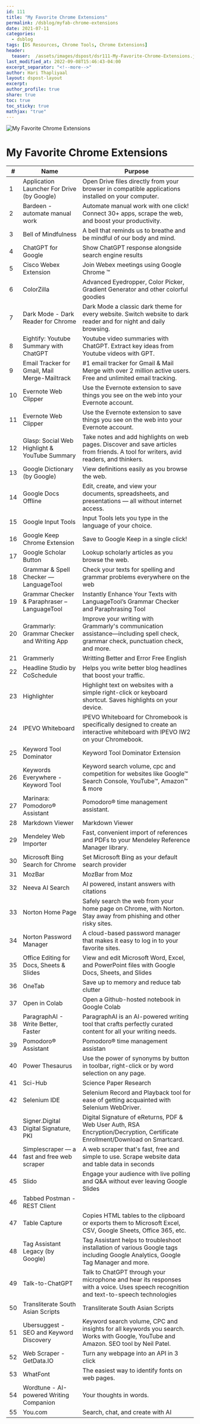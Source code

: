 ```yaml
---
id: 111    
title: "My Favorite Chrome Extensions"
permalink: /dsblog/myfab-chrome-extensions
date: 2021-07-11
categories:
  - dsblog
tags: [DS Resources, Chrome Tools, Chrome Extensions]
header:
  teaser:  /assets/images/dspost/dsr111-My-Favorite-Chrome-Extensions.jpg
last_modified_at: 2022-09-08T15:46:43-04:00
excerpt_separator: "<!--more-->"   
author: Hari Thapliyaal   
layout: dspost-layout   
excerpt:   
author_profile: true   
share: true   
toc: true   
toc_sticky: true 
mathjax: "true"
---
```


![My Favorite Chrome Extensions](/assets/images/dspost/dsr111-My-Favorite-Chrome-Extensions.jpg)   
    
# My Favorite Chrome Extensions   
   
| # | Name | Purpose |
| --- | --------------- | ---------------------------- |
| 1 | Application Launcher For Drive (by Google) | Open Drive files directly from your browser in compatible applications installed on your computer.
| 2 | Bardeen - automate manual work | Automate manual work with one click! Connect 30+ apps, scrape the web, and boost your productivity.
| 3 | Bell of Mindfulness | A bell that reminds us to breathe and be mindful of our body and mind.
| 4 | ChatGPT for Google | Show ChatGPT response alongside search engine results
| 5 | Cisco Webex Extension | Join Webex meetings using Google Chrome ™
| 6 | ColorZilla | Advanced Eyedropper, Color Picker, Gradient Generator and other colorful goodies
| 7 | Dark Mode - Dark Reader for Сhrome | Dark Mode a classic dark theme for every website. Switch website to dark reader and for night and daily browsing.
| 8 | Eightify: Youtube Summary with ChatGPT | Youtube video summaries with ChatGPT. Extract key ideas from Youtube videos with GPT.
| 9 | Email Tracker for Gmail, Mail Merge-Mailtrack | #1 email tracker for Gmail & Mail Merge with over 2 million active users. Free and unlimited email tracking.
| 10 | Evernote Web Clipper | Use the Evernote extension to save things you see on the web into your Evernote account.
| 11 | Evernote Web Clipper | Use the Evernote extension to save things you see on the web into your Evernote account.
| 12 | Glasp: Social Web Highlight & YouTube Summary | Take notes and add highlights on web pages. Discover and save articles from friends. A tool for writers, avid readers, and thinkers.
| 13 | Google Dictionary (by Google) | View definitions easily as you browse the web.
| 14 | Google Docs Offline | Edit, create, and view your documents, spreadsheets, and presentations — all without internet access.
| 15 | Google Input Tools | Input Tools lets you type in the language of your choice.
| 16 | Google Keep Chrome Extension | Save to Google Keep in a single click!
| 17 | Google Scholar Button | Lookup scholarly articles as you browse the web.
| 18 | Grammar & Spell Checker — LanguageTool | Check your texts for spelling and grammar problems everywhere on the web
| 19 | Grammar Checker & Paraphraser – LanguageTool | Instantly Enhance Your Texts with LanguageTool’s Grammar Checker and Paraphrasing Tool
| 20 | Grammarly: Grammar Checker and Writing App | Improve your writing with Grammarly's communication assistance—including spell check, grammar check, punctuation check, and more.
| 21 | Grammerly | Writting Better and Error Free English
| 22 | Headline Studio by CoSchedule | Helps you write better blog headlines that boost your traffic.
| 23 | Highlighter | Highlight text on websites with a simple right-click or keyboard shortcut. Saves highlights on your device.
| 24 | IPEVO Whiteboard | IPEVO Whiteboard for Chromebook is specifically designed to create an interactive whiteboard with IPEVO IW2 on your Chromebook.
| 25 | Keyword Tool Dominator | Keyword Tool Dominator Extension
| 26 | Keywords Everywhere - Keyword Tool | Keyword search volume, cpc and competition for websites like Google™ Search Console, YouTube™, Amazon™ & more
| 27 | Marinara: Pomodoro® Assistant | Pomodoro® time management assistant.
| 28 | Markdown Viewer | Markdown Viewer
| 29 | Mendeley Web Importer | Fast, convenient import of references and PDFs to your Mendeley Reference Manager library.
| 30 | Microsoft Bing Search for Chrome | Set Microsoft Bing as your default search provider
| 31 | MozBar | MozBar from Moz
| 32 | Neeva AI Search | AI powered, instant answers with citations
| 33 | Norton Home Page | Safely search the web from your home page on Chrome, with Norton. Stay away from phishing and other risky sites.
| 34 | Norton Password Manager | A cloud-based password manager that makes it easy to log in to your favorite sites.
| 35 | Office Editing for Docs, Sheets & Slides | View and edit Microsoft Word, Excel, and PowerPoint files with Google Docs, Sheets, and Slides
| 36 | OneTab | Save up to memory and reduce tab clutter
| 37 | Open in Colab | Open a Github-hosted notebook in Google Colab
| 38 | ParagraphAI - Write Better, Faster | ParagraphAI is an AI-powered writing tool that crafts perfectly curated content for all your writing needs.
| 39 | Pomodoro® Assistant | Pomodoro® time management assistan
| 40 | Power Thesaurus | Use the power of synonyms by button in toolbar, right-click or by word selection on any page.
| 41 | Sci-Hub | Science Paper Research
| 42 | Selenium IDE | Selenium Record and Playback tool for ease of getting acquainted with Selenium WebDriver.
| 43 | Signer.Digital Digital Signature, PKI | Digital Signature of eReturns, PDF & Web User Auth, RSA Encryption/Decryption, Certificate Enrollment/Download on Smartcard.
| 44 | Simplescraper — a fast and free web scraper | A web scraper that's fast, free and simple to use. Scrape website data and table data in seconds
| 45 | Slido | Engage your audience with live polling and Q&A without ever leaving Google Slides
| 46 | Tabbed Postman - REST Client | 
| 47 | Table Capture | Copies HTML tables to the clipboard or exports them to Microsoft Excel, CSV, Google Sheets, Office 365, etc.
| 48 | Tag Assistant Legacy (by Google) | Tag Assistant helps to troubleshoot installation of various Google tags including Google Analytics, Google Tag Manager and more.
| 49 | Talk-to-ChatGPT | Talk to ChatGPT through your microphone and hear its responses with a voice. Uses speech recognition and text-to-speech technologies
| 50 | Transliterate South Asian Scripts | Transliterate South Asian Scripts
| 51 | Ubersuggest - SEO and Keyword Discovery | Keyword search volume, CPC and insights for all keywords you search. Works with Google, YouTube and Amazon. SEO tool by Neil Patel.
| 52 | Web Scraper - GetData.IO | Turn any webpage into an API in 3 click
| 53 | WhatFont | The easiest way to identify fonts on web pages.
| 54 | Wordtune - AI-powered Writing Companion | Your thoughts in words.
| 55 | You.com | Search, chat, and create with AI | Experience the future of search with generative AI